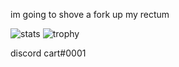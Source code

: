 im going to shove a fork up my rectum

![stats](https://github-readme-stats.vercel.app/api?username=cart69420&show_icons=true&theme=radical)
![trophy](https://github-profile-trophy.vercel.app/?username=cart69420&theme=onedark)

discord cart#0001
